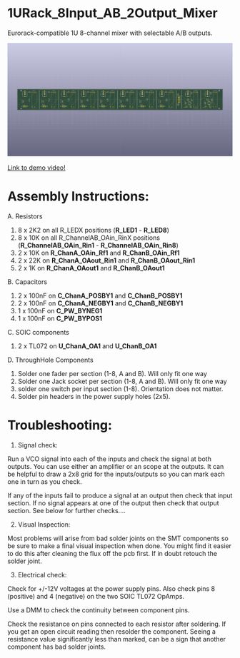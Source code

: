 # 1URack_8Input_AB_2Output_Mixer
Eurorack-compatible 1U 8-channel mixer with selectable A/B outputs. 

![3D Image](https://github.com/cracked-machine/1URack_8Input_AB_2Output_Mixer/blob/master/docs/images/3DRENDER_TOP.png)

<a href="https://www.instagram.com/p/BnoBRM4nUFm/?utm_source=ig_web_copy_link">Link to demo video!</a>

Assembly Instructions:
======================

A. Resistors

1) 8 x 2K2 on all R_LEDX positions (**R_LED1** - **R_LED8**)
2) 8 x 10K on all R_ChannelAB_OAin_RinX positions (**R_ChannelAB_OAin_Rin1** - **R_ChannelAB_OAin_Rin8**)
3) 2 x 10K on **R_ChanA_OAin_Rf1** and **R_ChanB_OAin_Rf1**
4) 2 x 22K on **R_ChanA_OAout_Rin1** and **R_ChanB_OAout_Rin1**
5) 2 x 1K  on **R_ChanA_OAout1** and **R_ChanB_OAout1** 

B. Capacitors

1) 2 x 100nF on **C_ChanA_POSBY1** and **C_ChanB_POSBY1**
2) 2 x 100nF on **C_ChanA_NEGBY1** and **C_ChanB_NEGBY1**
3) 1 x 100nF on **C_PW_BYNEG1**
4) 1 x 100nF on **C_PW_BYPOS1**

C. SOIC components

1) 2 x TL072 on **U_ChanA_OA1** and **U_ChanB_OA1**

D. ThroughHole Components

1) Solder one fader per section (1-8, A and B). Will only fit one way
2) Solder one Jack socket per section (1-8, A and B). Will only fit one way
3) solder one switch per input section (1-8). Orientation does not matter.
4) Solder pin headers in the power supply holes (2x5).

Troubleshooting:
================

1. Signal check:

Run a VCO signal into each of the inputs and check the signal at both outputs. You can use either an amplifier or an scope at the outputs. It can be helpful to draw a 2x8 grid for the inputs/outputs so you can mark each one in turn as you check.

If any of the inputs fail to produce a signal at an output then check that input section. If no signal appears at one of the output then check that output section. See below for further checks....

2. Visual Inspection:

Most problems will arise from bad solder joints on the SMT components so be sure to make a final visual inspection when done. 
You might find it easier to do this after cleaning the flux off the pcb first. If in doubt retouch the solder joint.

3. Electrical check:

Check for +/-12V voltages at the power supply pins. Also check pins 8 (positive) and 4 (negative) on the two SOIC TL072 OpAmps. 

Use a DMM to check the continuity between component pins.  

Check the resistance on pins connected to each resistor after soldering. If you get an open circuit reading then resolder the component.  Seeing a resistance value significantly less than marked, can be a sign that another component has bad solder joints.

